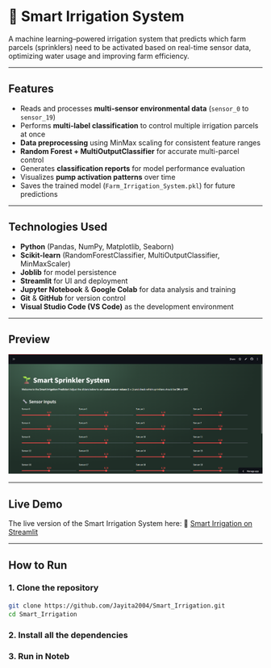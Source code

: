 # 🌱 Smart Irrigation System

A machine learning–powered irrigation system that predicts which farm parcels (sprinklers) need to be activated based on real-time sensor data, optimizing water usage and improving farm efficiency.

---

##  Features
- Reads and processes **multi-sensor environmental data** (`sensor_0` to `sensor_19`)
- Performs **multi-label classification** to control multiple irrigation parcels at once
- **Data preprocessing** using MinMax scaling for consistent feature ranges
- **Random Forest + MultiOutputClassifier** for accurate multi-parcel control
- Generates **classification reports** for model performance evaluation
- Visualizes **pump activation patterns** over time
- Saves the trained model (`Farm_Irrigation_System.pkl`) for future predictions

---

## Technologies Used
- **Python** (Pandas, NumPy, Matplotlib, Seaborn)
- **Scikit-learn** (RandomForestClassifier, MultiOutputClassifier, MinMaxScaler)
- **Joblib** for model persistence
- **Streamlit** for UI and deployment
- **Jupyter Notebook** & **Google Colab** for data analysis and training
- **Git** & **GitHub** for version control
- **Visual Studio Code (VS Code)** as the development environment
  
---

##  Preview
![Website Screenshot](Smart_Irrigation_Image.png)

---

##  Live Demo
The live version of the Smart Irrigation System here:
🔗 [Smart Irrigation on Streamlit](https://smartirrigation04.streamlit.app/)

---

##  How to Run
### 1. Clone the repository
```bash
git clone https://github.com/Jayita2004/Smart_Irrigation.git
cd Smart_Irrigation
```
### 2. Install all the dependencies 
### 3. Run in Noteb
